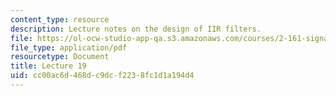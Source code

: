 ```yaml
---
content_type: resource
description: Lecture notes on the design of IIR filters.
file: https://ol-ocw-studio-app-qa.s3.amazonaws.com/courses/2-161-signal-processing-continuous-and-discrete-fall-2008/cc00ac6d468dc9dcf2238fc1d1a194d4_lecture_19.pdf
file_type: application/pdf
resourcetype: Document
title: Lecture 19
uid: cc00ac6d-468d-c9dc-f223-8fc1d1a194d4
---
```

